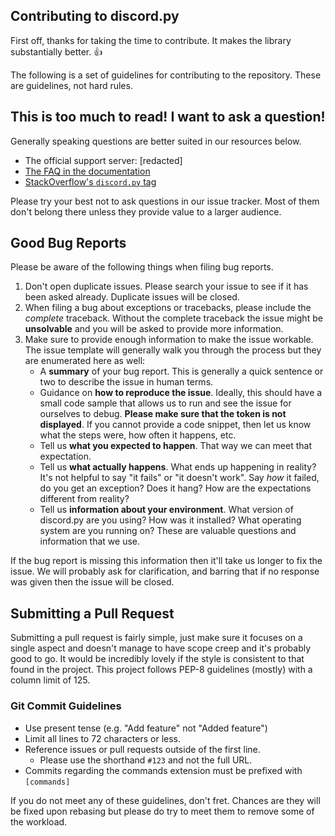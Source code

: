 ## Contributing to discord.py

First off, thanks for taking the time to contribute. It makes the library substantially better. :+1:

The following is a set of guidelines for contributing to the repository. These are guidelines, not hard rules.

## This is too much to read! I want to ask a question!

Generally speaking questions are better suited in our resources below.

- The official support server: [redacted]
- [The FAQ in the documentation](https://discordpy.readthedocs.io/en/latest/faq.html)
- [StackOverflow's `discord.py` tag](https://stackoverflow.com/questions/tagged/discord.py)

Please try your best not to ask questions in our issue tracker. Most of them don't belong there unless they provide value to a larger audience.

## Good Bug Reports

Please be aware of the following things when filing bug reports.

1. Don't open duplicate issues. Please search your issue to see if it has been asked already. Duplicate issues will be closed.
2. When filing a bug about exceptions or tracebacks, please include the *complete* traceback. Without the complete traceback the issue might be **unsolvable** and you will be asked to provide more information.
3. Make sure to provide enough information to make the issue workable. The issue template will generally walk you through the process but they are enumerated here as well:
    - A **summary** of your bug report. This is generally a quick sentence or two to describe the issue in human terms.
    - Guidance on **how to reproduce the issue**. Ideally, this should have a small code sample that allows us to run and see the issue for ourselves to debug. **Please make sure that the token is not displayed**. If you cannot provide a code snippet, then let us know what the steps were, how often it happens, etc.
    - Tell us **what you expected to happen**. That way we can meet that expectation.
    - Tell us **what actually happens**. What ends up happening in reality? It's not helpful to say "it fails" or "it doesn't work". Say *how* it failed, do you get an exception? Does it hang? How are the expectations different from reality?
    - Tell us **information about your environment**. What version of discord.py are you using? How was it installed? What operating system are you running on? These are valuable questions and information that we use.

If the bug report is missing this information then it'll take us longer to fix the issue. We will probably ask for clarification, and barring that if no response was given then the issue will be closed.

## Submitting a Pull Request

Submitting a pull request is fairly simple, just make sure it focuses on a single aspect and doesn't manage to have scope creep and it's probably good to go. It would be incredibly lovely if the style is consistent to that found in the project. This project follows PEP-8 guidelines (mostly) with a column limit of 125.

### Git Commit Guidelines

- Use present tense (e.g. "Add feature" not "Added feature")
- Limit all lines to 72 characters or less.
- Reference issues or pull requests outside of the first line.
    - Please use the shorthand `#123` and not the full URL.
- Commits regarding the commands extension must be prefixed with `[commands]`

If you do not meet any of these guidelines, don't fret. Chances are they will be fixed upon rebasing but please do try to meet them to remove some of the workload.
